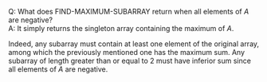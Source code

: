 Q: What does FIND-MAXIMUM-SUBARRAY return when all elements of $A$ are negative?<br>
A: It simply returns the singleton array containing the maximum of $A.$

Indeed, any subarray must contain at least one element of the original array,
among which the previously mentioned one has the maximum sum.
Any subarray of length greater than or equal to $2$ must have
inferior sum since all elements of $A$ are negative.





